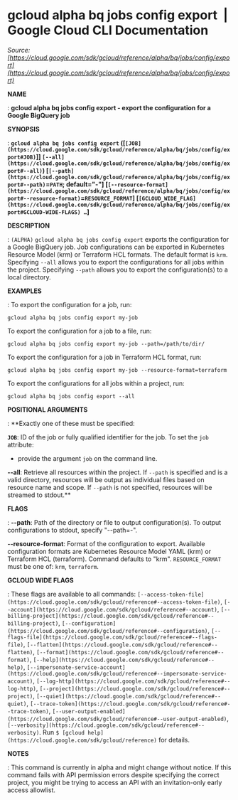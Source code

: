 # gcloud alpha bq jobs config export  |  Google Cloud CLI Documentation

*Source: [https://cloud.google.com/sdk/gcloud/reference/alpha/bq/jobs/config/export](https://cloud.google.com/sdk/gcloud/reference/alpha/bq/jobs/config/export)*

**NAME**

: **gcloud alpha bq jobs config export - export the configuration for a Google BigQuery job**

**SYNOPSIS**

: **`gcloud alpha bq jobs config export` ([`[JOB](https://cloud.google.com/sdk/gcloud/reference/alpha/bq/jobs/config/export#JOB)`]] `[--all](https://cloud.google.com/sdk/gcloud/reference/alpha/bq/jobs/config/export#--all)`) [`[--path](https://cloud.google.com/sdk/gcloud/reference/alpha/bq/jobs/config/export#--path)`=`PATH`; default="-"] [`[--resource-format](https://cloud.google.com/sdk/gcloud/reference/alpha/bq/jobs/config/export#--resource-format)`=`RESOURCE_FORMAT`] [`[GCLOUD_WIDE_FLAG](https://cloud.google.com/sdk/gcloud/reference/alpha/bq/jobs/config/export#GCLOUD-WIDE-FLAGS) …`]**

**DESCRIPTION**

: `(ALPHA)` `gcloud alpha bq jobs config export` exports the
configuration for a Google BigQuery job.
Job configurations can be exported in Kubernetes Resource Model (krm) or
Terraform HCL formats. The default format is `krm`.
Specifying `--all` allows you to export the configurations for all
jobs within the project.
Specifying `--path` allows you to export the configuration(s) to a
local directory.

**EXAMPLES**

: To export the configuration for a job, run:

```
gcloud alpha bq jobs config export my-job
```

To export the configuration for a job to a file, run:

```
gcloud alpha bq jobs config export my-job --path=/path/to/dir/
```

To export the configuration for a job in Terraform HCL format, run:

```
gcloud alpha bq jobs config export my-job --resource-format=terraform
```

To export the configurations for all jobs within a project, run:

```
gcloud alpha bq jobs config export --all
```

**POSITIONAL ARGUMENTS**

: **Exactly one of these must be specified:

**`JOB`**:
ID of the job or fully qualified identifier for the job.
To set the `job` attribute:

- provide the argument `job` on the command line.

**--all**:
Retrieve all resources within the project. If `--path` is specified
and is a valid directory, resources will be output as individual files based on
resource name and scope. If `--path` is not specified, resources will
be streamed to stdout.**

**FLAGS**

: **--path**:
Path of the directory or file to output configuration(s). To output
configurations to stdout, specify "--path=-".

**--resource-format**:
Format of the configuration to export. Available configuration formats are
Kubernetes Resource Model YAML (krm) or Terraform HCL (terraform). Command
defaults to "krm". `RESOURCE_FORMAT` must be one of:
`krm`, `terraform`.

**GCLOUD WIDE FLAGS**

: These flags are available to all commands: `[--access-token-file](https://cloud.google.com/sdk/gcloud/reference#--access-token-file)`,
`[--account](https://cloud.google.com/sdk/gcloud/reference#--account)`, `[--billing-project](https://cloud.google.com/sdk/gcloud/reference#--billing-project)`,
`[--configuration](https://cloud.google.com/sdk/gcloud/reference#--configuration)`,
`[--flags-file](https://cloud.google.com/sdk/gcloud/reference#--flags-file)`,
`[--flatten](https://cloud.google.com/sdk/gcloud/reference#--flatten)`, `[--format](https://cloud.google.com/sdk/gcloud/reference#--format)`, `[--help](https://cloud.google.com/sdk/gcloud/reference#--help)`, `[--impersonate-service-account](https://cloud.google.com/sdk/gcloud/reference#--impersonate-service-account)`,
`[--log-http](https://cloud.google.com/sdk/gcloud/reference#--log-http)`,
`[--project](https://cloud.google.com/sdk/gcloud/reference#--project)`, `[--quiet](https://cloud.google.com/sdk/gcloud/reference#--quiet)`, `[--trace-token](https://cloud.google.com/sdk/gcloud/reference#--trace-token)`, `[--user-output-enabled](https://cloud.google.com/sdk/gcloud/reference#--user-output-enabled)`,
`[--verbosity](https://cloud.google.com/sdk/gcloud/reference#--verbosity)`.
Run `$ [gcloud help](https://cloud.google.com/sdk/gcloud/reference)` for details.

**NOTES**

: This command is currently in alpha and might change without notice. If this
command fails with API permission errors despite specifying the correct project,
you might be trying to access an API with an invitation-only early access
allowlist.